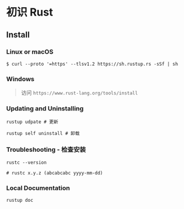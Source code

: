# 初识 Rust

## Install

### Linux or macOS

```shell
$ curl --proto '=https' --tlsv1.2 https://sh.rustup.rs -sSf | sh
```
### Windows

> 访问 `https://www.rust-lang.org/tools/install`

### Updating and Uninstalling

```shell
rustup udpate # 更新

rustup self uninstall # 卸载
```

### Troubleshooting - 检查安装

```shell
rustc --version

# rustc x.y.z (abcabcabc yyyy-mm-dd)
```

### Local Documentation

```shell
rustup doc
```